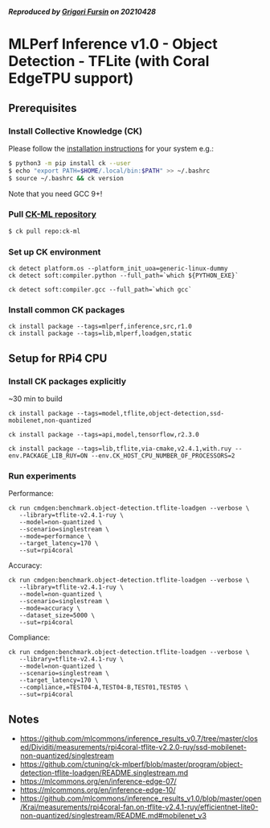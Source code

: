***Reproduced by [Grigori Fursin](https://cKnowledge.io/@gfursin) on 20210428***

# MLPerf Inference v1.0 - Object Detection - TFLite (with Coral EdgeTPU support)

## Prerequisites

### Install Collective Knowledge (CK)

Please follow the [installation instructions](https://github.com/ctuning/ck#installation) for your system e.g.:

```bash
$ python3 -m pip install ck --user
$ echo "export PATH=$HOME/.local/bin:$PATH" >> ~/.bashrc
$ source ~/.bashrc && ck version
```

Note that you need GCC 9+!

### Pull [CK-ML repository](https://github.com/ctuning/ck-ml)

```bash
$ ck pull repo:ck-ml
```

### Set up CK environment

```
ck detect platform.os --platform_init_uoa=generic-linux-dummy
ck detect soft:compiler.python --full_path=`which ${PYTHON_EXE}`

ck detect soft:compiler.gcc --full_path=`which gcc`
```

### Install common CK packages
```
ck install package --tags=mlperf,inference,src,r1.0
ck install package --tags=lib,mlperf,loadgen,static
```

## Setup for RPi4 CPU

### Install CK packages explicitly

~30 min to build

```
ck install package --tags=model,tflite,object-detection,ssd-mobilenet,non-quantized

ck install package --tags=api,model,tensorflow,r2.3.0

ck install package --tags=lib,tflite,via-cmake,v2.4.1,with.ruy --env.PACKAGE_LIB_RUY=ON --env.CK_HOST_CPU_NUMBER_OF_PROCESSORS=2
```

### Run experiments

Performance:

```
ck run cmdgen:benchmark.object-detection.tflite-loadgen --verbose \
   --library=tflite-v2.4.1-ruy \
   --model=non-quantized \
   --scenario=singlestream \
   --mode=performance \
   --target_latency=170 \
   --sut=rpi4coral

```

Accuracy:
```
ck run cmdgen:benchmark.object-detection.tflite-loadgen --verbose \
   --library=tflite-v2.4.1-ruy \
   --model=non-quantized \
   --scenario=singlestream \
   --mode=accuracy \
   --dataset_size=5000 \
   --sut=rpi4coral

```

Compliance:

```
ck run cmdgen:benchmark.object-detection.tflite-loadgen --verbose \
   --library=tflite-v2.4.1-ruy \
   --model=non-quantized \
   --scenario=singlestream \
   --target_latency=170 \
   --compliance,=TEST04-A,TEST04-B,TEST01,TEST05 \
   --sut=rpi4coral

```

## Notes

* https://github.com/mlcommons/inference_results_v0.7/tree/master/closed/Dividiti/measurements/rpi4coral-tflite-v2.2.0-ruy/ssd-mobilenet-non-quantized/singlestream
* https://github.com/ctuning/ck-mlperf/blob/master/program/object-detection-tflite-loadgen/README.singlestream.md
* https://mlcommons.org/en/inference-edge-07/
* https://mlcommons.org/en/inference-edge-10/
* https://github.com/mlcommons/inference_results_v1.0/blob/master/open/Krai/measurements/rpi4coral-fan.on-tflite-v2.4.1-ruy/efficientnet-lite0-non-quantized/singlestream/README.md#mobilenet_v3



